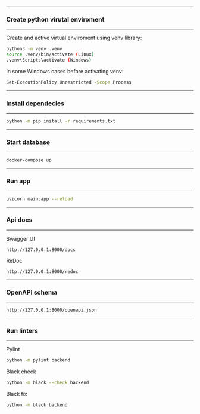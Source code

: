 <hr />

### Create python virutal enviroment

<hr />

Create and active virtual enviroment using venv library:

```sh
python3 -m venv .venv
source .venv/bin/activate (Linux)
.venv\Scripts\activate (Windows)
```

In some Windows cases before activating venv:

```sh
Set-ExecutionPolicy Unrestricted -Scope Process
```

<hr />

### Install dependecies

<hr />

```sh
python -m pip install -r requirements.txt
```

<hr />

### Start database

<hr />

```sh
docker-compose up
```

<hr />

### Run app

<hr />

```sh
uvicorn main:app --reload
```

<hr />

### Api docs

<hr />

Swagger UI

```text
http://127.0.0.1:8000/docs
```

ReDoc

```text
http://127.0.0.1:8000/redoc
```

<hr />

### OpenAPI schema

<hr />

```text
http://127.0.0.1:8000/openapi.json
```

<hr />

### Run linters

<hr />

Pylint

```sh
python -m pylint backend
```

Black check

```sh
python -m black --check backend
```

Black fix

```sh
python -m black backend
```